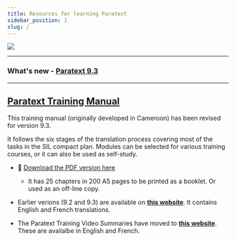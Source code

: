 ```yaml
---
title: Resources for learning Paratext 
sidebar_position: 1
slug: /
---
```


![](pathname:///img/cropped-PT9-web-banner.png)  

----

### What's new - [Paratext 9.3](Training-Manual/00-Whats-new.md)

----

## [Paratext Training Manual](Training-Manual/00-Overview.md)
This training manual (originally developed in Cameroon) has been revised for version 9.3. 

It follows the six stages of the translation process covering most of the tasks in the SIL compact plan. Modules can be selected for various training courses, or it can also be used as self-study.

- :book: [Download the PDF version here](pathname:///img/Ptx-man-en-9.3.pdf)  
  - It has 25 chapters in 200 A5 pages to be printed as a booklet. Or used as an off-line copy.
 
- Earlier verions (9.2 and 9.3) are available on [**this website**](https://JenniBeadle/paratextmanversions/). It contains English and French translations. 

- The Paratext Training Video Summaries have moved to [**this website**](https://jennibeadle.github.io/paratext-vidsum/). These are availalbe in English and French.

